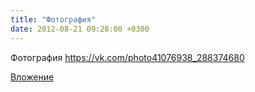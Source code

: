 ```yaml
---
title: "Фотография"
date: 2012-08-21 09:28:00 +0300
---
```


Фотография
https://vk.com/photo41076938_288374680

[Вложение](https://vk.com/photo41076938_288374680)
